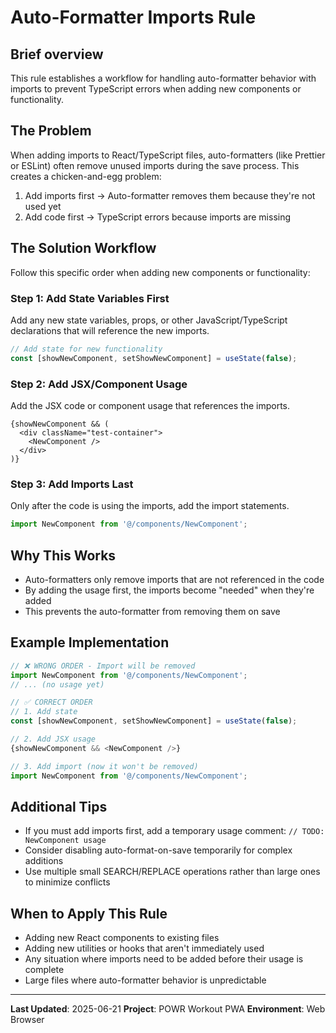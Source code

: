 # Auto-Formatter Imports Rule

## Brief overview
This rule establishes a workflow for handling auto-formatter behavior with imports to prevent TypeScript errors when adding new components or functionality.

## The Problem
When adding imports to React/TypeScript files, auto-formatters (like Prettier or ESLint) often remove unused imports during the save process. This creates a chicken-and-egg problem:
1. Add imports first → Auto-formatter removes them because they're not used yet
2. Add code first → TypeScript errors because imports are missing

## The Solution Workflow
Follow this specific order when adding new components or functionality:

### Step 1: Add State Variables First
Add any new state variables, props, or other JavaScript/TypeScript declarations that will reference the new imports.

```typescript
// Add state for new functionality
const [showNewComponent, setShowNewComponent] = useState(false);
```

### Step 2: Add JSX/Component Usage
Add the JSX code or component usage that references the imports.

```tsx
{showNewComponent && (
  <div className="test-container">
    <NewComponent />
  </div>
)}
```

### Step 3: Add Imports Last
Only after the code is using the imports, add the import statements.

```typescript
import NewComponent from '@/components/NewComponent';
```

## Why This Works
- Auto-formatters only remove imports that are not referenced in the code
- By adding the usage first, the imports become "needed" when they're added
- This prevents the auto-formatter from removing them on save

## Example Implementation
```typescript
// ❌ WRONG ORDER - Import will be removed
import NewComponent from '@/components/NewComponent';
// ... (no usage yet)

// ✅ CORRECT ORDER
// 1. Add state
const [showNewComponent, setShowNewComponent] = useState(false);

// 2. Add JSX usage
{showNewComponent && <NewComponent />}

// 3. Add import (now it won't be removed)
import NewComponent from '@/components/NewComponent';
```

## Additional Tips
- If you must add imports first, add a temporary usage comment: `// TODO: NewComponent usage`
- Consider disabling auto-format-on-save temporarily for complex additions
- Use multiple small SEARCH/REPLACE operations rather than large ones to minimize conflicts

## When to Apply This Rule
- Adding new React components to existing files
- Adding new utilities or hooks that aren't immediately used
- Any situation where imports need to be added before their usage is complete
- Large files where auto-formatter behavior is unpredictable

---

**Last Updated**: 2025-06-21
**Project**: POWR Workout PWA
**Environment**: Web Browser
